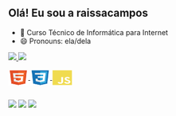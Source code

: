 ## Olá! Eu sou a raissacampos

- 🌱 Curso Técnico de Informática para Internet
- 😄 Pronouns: ela/dela

<div>
  <a href="https://github.com/raissacampos">
   <img height="180em" src="https://github-readme-stats.vercel.app/api?username=raissacampos&show_icons=true&theme=pink&include_all_commits=true&count_private=true"/>
  <img height="180em" src="https://github-readme-stats.vercel.app/api/top-langs/?username=raissacampos&layout=compact&langs_count=7&theme=pink"/>
</div>

<div style="display: inline_block"><br>
  <img align="center" alt="Rafa-HTML" height="30" width="40" src="https://raw.githubusercontent.com/devicons/devicon/master/icons/html5/html5-original.svg">
 <img align="center" alt="Rafa-CSS" height="30" width="40" src="https://raw.githubusercontent.com/devicons/devicon/master/icons/css3/css3-original.svg">  
  <img align="center" alt="Rafa-Js" height="30" width="40" src="https://raw.githubusercontent.com/devicons/devicon/master/icons/javascript/javascript-plain.svg">  
  </div>

  ##
  
  <div>
     <a href="https://instagram.com/rahhcampos_" target="_blank"><img src="https://img.shields.io/badge/-Instagram-%23E4405F?style=for-the-badge&logo=instagram&logoColor=white" target="_blank"></a>
      <a href = "mailto:camposraissa311@gmail.com"><img src="https://img.shields.io/badge/-Gmail-%23333?style=for-the-badge&logo=gmail&logoColor=white" target="_blank"></a>
      <a href="https://www.linkedin.com/in/raissa-de-campos-7a0a4524a/"target="_blank"><img src="https://img.shields.io/badge/-LinkedIn-%230077B5?style=for-the-badge&logo=linkedin&logoColor=white" target="_blank"></a> 
  </div>
